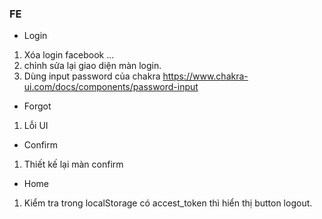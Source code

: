 ### FE 

- Login
1. Xóa login facebook ...
2. chỉnh sửa lại giao diện màn login.
3. Dùng input password của chakra https://www.chakra-ui.com/docs/components/password-input


- Forgot 
1. Lỗi UI


- Confirm
1. Thiết kế lại màn confirm


- Home
1. Kiểm tra trong localStorage có accest_token thì hiển thị button logout.